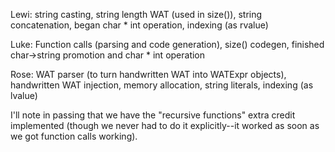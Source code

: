 Lewi: string casting, string length WAT (used in size()), string concatenation, began char * int operation, indexing (as rvalue)

Luke: Function calls (parsing and code generation), size() codegen, finished char->string promotion and char * int operation

Rose: WAT parser (to turn handwritten WAT into WATExpr objects), handwritten WAT injection, memory allocation, string literals, indexing (as lvalue) 

I'll note in passing that we have the "recursive functions" extra credit implemented (though we never had to do it explicitly--it worked as soon as we got function calls working).
